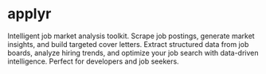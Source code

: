 # applyr
Intelligent job market analysis toolkit. Scrape job postings, generate market insights, and build targeted cover letters. Extract structured data from job boards, analyze hiring trends, and optimize your job search with data-driven   intelligence. Perfect for developers and job seekers.
